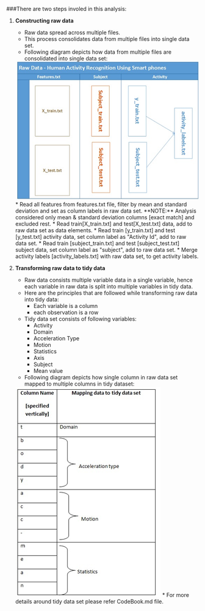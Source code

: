 ###There are two steps involed in this analysis:

1.	**Constructing raw data**
	* Raw data spread across multiple files. 
	* This process consolidates data from multiple files into single data set.
	* Following diagram depicts how data from multiple files are consolidated into single data set:
	
	<img src="https://raw.githubusercontent.com/dhili/tidydata/master/rawdata.jpg" />
	* Read all features from features.txt file, filter by mean and standard deviation and set as column labels in raw data set. **NOTE:** Analysis considered only mean & standard deviation columns [exact match] and excluded rest.
	* Read train[X_train.txt] and test[X_test.txt] data, add to raw data set as data elements.
	* Read train [y_train.txt] and test [y_test.txt] activity data, set column label as "Activity Id", add to raw data set.
	* Read train [subject_train.txt] and test [subject_test.txt] subject data, set column label as "subject", add to raw data set.
	* Merge activity labels [activity_labels.txt] with raw data set, to get activity labels.

2.	**Transforming raw data to tidy data** 
	* Raw data consists multiple variable data in a single variable, hence each variable in raw data is split into multiple variables in tidy data. 
	* Here are the principles that are followed while transforming raw data into tidy data:
		* Each variable is a column
		* each observation is a row
	* Tidy data set consists of following variables:
		* Activity
		* Domain
		* Acceleration Type
		* Motion
		* Statistics
		* Axis
		* Subject
		* Mean value
	* Following diagram depicts how single column in raw data set mapped to multiple columns in tidy dataset:
	
	<img src="https://raw.githubusercontent.com/dhili/tidydata/master/Tidydata.jpg" />
	* For more details around tidy data set please refer CodeBook.md file.